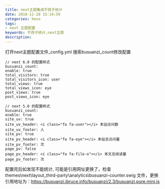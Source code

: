 ```yaml
---
title: next主题集成不蒜子统计
date: 2018-11-28 15:14:59
categories: hexo
tags:
- next 主题配置
keywords: 不蒜子统计,next主题
description:
---
```

打开next主题配置文件_config.yml 搜索busuanzi_count修改配置
```
// next 6.0 的配置样式
busuanzi_count:
enable: true
total_visitors: true
total_visitors_icon: user
total_views: true
total_views_icon: eye
post_views: true
post_views_icon: eye

// next 5.0 的配置样式
busuanzi_count:
enable: true
site_uv: true
site_uv_header: <i class="fa fa-user"></i> 本站访问数
site_uv_footer: 人
site_pv: true
site_pv_header: <i class="fa fa-eye"></i> 本站总访问量
site_pv_footer: 次
page_pv: false
page_pv_header: <i class="fa fa-file-o"></i> 本文总阅读量
page_pv_footer: 次
```
配置完后如发现不能统计, 可能是引用网址更换了，检查 themes\next\layout\_third-party\analytics\busuanzi-counter.swig 文件，更换引用地址为：https://busuanzi.ibruce.info/busuanzi/2.3/busuanzi.pure.mini.js
